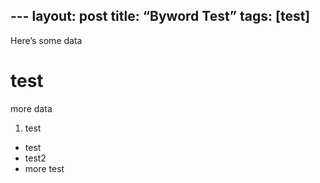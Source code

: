 --- 
layout: post
title: “Byword Test”
tags: [test]
---
Here’s some data

# test

more data

1. test

* test 
* test2
* more test
